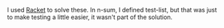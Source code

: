 I used [Racket](https://racket-lang.org/) to solve these. In n-sum, I defined test-list, but that was just to make testing a little easier, it wasn't part of the solution.
